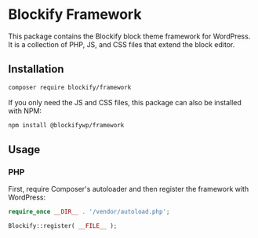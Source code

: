 # Blockify Framework

This package contains the Blockify block theme framework for WordPress. It is a
collection of PHP, JS, and CSS files that extend the block editor.

## Installation

```bash
composer require blockify/framework
```

If you only need the JS and CSS files, this package can also be installed with
NPM:

```bash
npm install @blockifywp/framework
```

## Usage

### PHP

First, require Composer's autoloader and then register the framework with
WordPress:

```php
require_once __DIR__ . '/vendor/autoload.php';

Blockify::register( __FILE__ );
```
